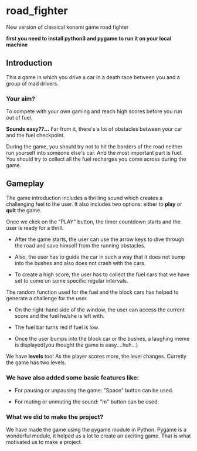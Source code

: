 # road_fighter
New version of classical konami game road fighter

**first you need to install python3 and pygame to run it on your local machine**

## Introduction
This a game in which you drive a car in a death race between you and a group of mad drivers.
### Your aim?
To compete with your own gaming and reach high scores before you run out of fuel.

**Sounds easy??...** Far from it, there's a lot of obstacles between your car and the fuel checkpoint.

During the game, you should try not to hit the borders of the road neither run yourself into someone else's car.
And the most important part is fuel. You should try to collect all the fuel recharges you come across during the game.

## Gameplay

The game introduction includes a thrilling sound which creates a challenging feel to the user.
It also includes two options: either to **play** or **quit** the game.

Once we click on the "PLAY" button, the timer countdown starts and the user is ready for a thrill.

- After the game starts, the user can use the arrow keys to dive through the road and save himself from the running obstacles.

- Also, the user has to guide the car in such a way that it does not bump into the bushes and also does not crash with the cars.

- To create a high score, the user has to collect the fuel cars that we have set to come on some specific regular intervals.

The random function used for the fuel and the block cars has helped to generate a challenge for the user.

- On the right-hand side of the window, the user can access the current score and the fuel he/she is left with.

- The fuel bar turns red if fuel is low.

- Once the user bumps into the block car or the bushes, a laughing meme is displayed(you thought the game is easy....huh...)

We have **levels** too! As the player scores more, the level changes. Curretly the game has two levels.

### We have also added some basic features like:
- For pausing or unpausing the game: "Space" button can be used.

- For muting or unmuting the sound: "m" button can be used.

### What we did to make the project?
We have made the game using the pygame module in Python.
Pygame is a wonderful module, it helped us a lot to create an exciting game.
That is what motivated us to make a project.







